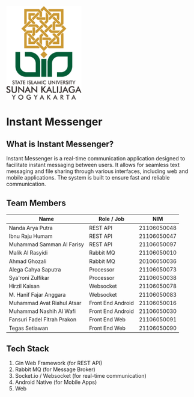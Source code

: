 <img src="https://github.com/Instant-Messenger-UIN-SUKA-Messenger/.github/blob/main/profile/Logo_UIN_Sunan_Kalijaga.png" width="200">

# Instant Messenger

## What is Instant Messenger?

Instant Messenger is a real-time communication application designed to facilitate instant messaging between users. It allows for seamless text messaging and file sharing through various interfaces, including web and mobile applications. The system is built to ensure fast and reliable communication.

## Team Members

| Name                            | Role / Job               | NIM          |
| ------------------------------- | ------------------------ | ------------ |
| Nanda Arya Putra                | REST API                 | 21106050048  |
| Ibnu Raju Humam                 | REST API                 | 21106050047  |
| Muhammad Samman Al Farisy       | REST API                 | 21106050097  |
| Malik Al Rasyidi                | Rabbit MQ                | 21106050010  |
| Ahmad Ghozali                   | Rabbit MQ                | 20106050036  |
| Alega Cahya Saputra             | Processor                | 21106050073  |
| Sya'roni Zulfikar               | Processor                | 21106050038  |
| Hirzil Kaisan                   | Websocket                | 21106050078  |
| M. Hanif Fajar Anggara          | Websocket                | 21106050083  |
| Muhammad Avat Riahul Atsar      | Front End Android        | 21106050016  |
| Muhammad Nashih Al Wafi         | Front End Android        | 21106050030  |
| Fansuri Fadel Fitrah Prakon     | Front End Web            | 21106050091  |
| Tegas Setiawan                  | Front End Web            | 21106050090  |

## Tech Stack

1. Gin Web Framework (for REST API)
2. Rabbit MQ (for Message Broker)
3. Socket.io / Websocket (for real-time communication)
4. Android Native (for Mobile Apps)
5. Web
